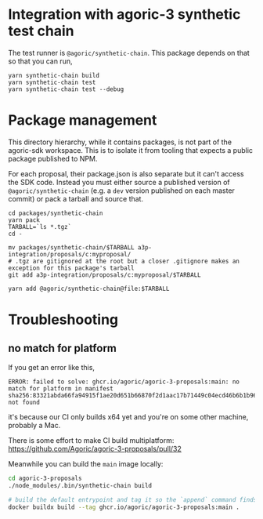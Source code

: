 # Integration with agoric-3 synthetic test chain

The test runner is `@agoric/synthetic-chain`. This package depends on that so that you can run,
```
yarn synthetic-chain build
yarn synthetic-chain test
yarn synthetic-chain test --debug
```

# Package management

This directory hierarchy, while it contains packages, is not part of the agoric-sdk workspace. This is to isolate it from tooling that expects a public package published to NPM.

For each proposal, their package.json is also separate but it can't access the SDK code. Instead you must either source a published version of `@agoric/synthetic-chain` (e.g. a `dev` version published on each master commit) or pack a tarball and source that.

```
cd packages/synthetic-chain
yarn pack
TARBALL=`ls *.tgz`
cd -

mv packages/synthetic-chain/$TARBALL a3p-integration/proposals/c:myproposal/
# .tgz are gitignored at the root but a closer .gitignore makes an exception for this package's tarball
git add a3p-integration/proposals/c:myproposal/$TARBALL

yarn add @agoric/synthetic-chain@file:$TARBALL

```

# Troubleshooting

## no match for platform

If you get an error like this,
```
ERROR: failed to solve: ghcr.io/agoric/agoric-3-proposals:main: no match for platform in manifest sha256:83321abda66fa94915f1ae20d651b66870f2d1aac17b71449c04ecd46b6b1b96: not found
```
it's because our CI only builds x64 yet and you're on some other machine, probably a Mac.

There is some effort to make CI build multiplatform: https://github.com/Agoric/agoric-3-proposals/pull/32

Meanwhile you can build the `main` image locally:

```sh
cd agoric-3-proposals
./node_modules/.bin/synthetic-chain build

# build the default entrypoint and tag it so the `append` command finds it
docker buildx build --tag ghcr.io/agoric/agoric-3-proposals:main .
```
